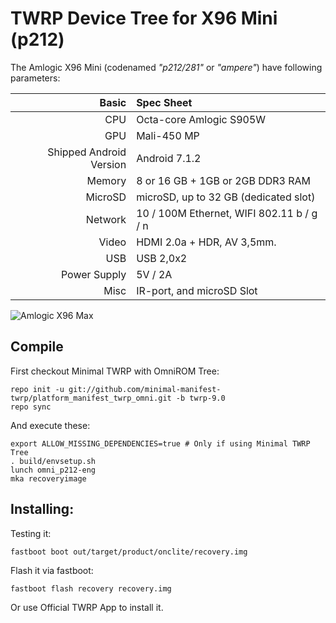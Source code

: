 TWRP Device Tree for X96 Mini (p212)
===================================

The Amlogic X96 Mini (codenamed _"p212/281"_ or _"ampere"_) have following parameters:

Basic                   | Spec Sheet
-----------------------:|:-------------------------
CPU                     | Octa-core Amlogic S905W
GPU                     | Mali-450 MP
Shipped Android Version | Android 7.1.2
Memory                  | 8 or 16 GB + 1GB or 2GB DDR3 RAM
MicroSD                 | microSD, up to 32 GB (dedicated slot)
Network                 | 10 / 100M Ethernet, WIFI 802.11 b / g / n
Video                   | HDMI 2.0a + HDR, AV 3,5mm.
USB                     | USB 2,0x2
Power Supply            | 5V / 2A
Misc			| IR-port, and microSD Slot

![Amlogic X96 Max](https://imgaz3.staticbg.com/thumb/large/oaupload/banggood/images/2F/68/0e6dfedd-a64f-450c-8fc3-e4db9803b837.jpg "Amlogic X96 Mini")

## Compile

First checkout Minimal TWRP with OmniROM Tree:

```
repo init -u git://github.com/minimal-manifest-twrp/platform_manifest_twrp_omni.git -b twrp-9.0
repo sync
```

And execute these:

```
export ALLOW_MISSING_DEPENDENCIES=true # Only if using Minimal TWRP Tree
. build/envsetup.sh
lunch omni_p212-eng
mka recoveryimage
```

## Installing:

Testing it:
```
fastboot boot out/target/product/onclite/recovery.img
```

Flash it via fastboot:
```
fastboot flash recovery recovery.img
```

Or use Official TWRP App to install it.
